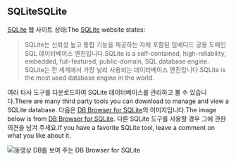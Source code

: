 ## <a name="sqlite"></a><span data-ttu-id="f8587-101">SQLite</span><span class="sxs-lookup"><span data-stu-id="f8587-101">SQLite</span></span>

<span data-ttu-id="f8587-102">[SQLite](https://www.sqlite.org/) 웹 사이트 상태:</span><span class="sxs-lookup"><span data-stu-id="f8587-102">The [SQLite](https://www.sqlite.org/) website states:</span></span>

> <span data-ttu-id="f8587-103">SQLite는 신뢰성 높고 통합 기능을 제공하는 자체 포함된 임베디드 공용 도메인 SQL 데이터베이스 엔진입니다.</span><span class="sxs-lookup"><span data-stu-id="f8587-103">SQLite is a self-contained, high-reliability, embedded, full-featured, public-domain, SQL database engine.</span></span> <span data-ttu-id="f8587-104">SQLite는 전 세계에서 가장 널리 사용되는 데이터베이스 엔진입니다.</span><span class="sxs-lookup"><span data-stu-id="f8587-104">SQLite is the most used database engine in the world.</span></span>

<span data-ttu-id="f8587-105">여러 타사 도구를 다운로드하여 SQLite 데이터베이스를 관리하고 볼 수 있습니다.</span><span class="sxs-lookup"><span data-stu-id="f8587-105">There are many third party tools you can download to manage and view a SQLite database.</span></span> <span data-ttu-id="f8587-106">다음은 [DB Browser for SQLite](https://sqlitebrowser.org/)의 이미지입니다.</span><span class="sxs-lookup"><span data-stu-id="f8587-106">The image below is from [DB Browser for SQLite](https://sqlitebrowser.org/).</span></span> <span data-ttu-id="f8587-107">다른 SQLite 도구를 사용할 경우 그에 관한 의견을 남겨 주세요.</span><span class="sxs-lookup"><span data-stu-id="f8587-107">If you have a favorite SQLite tool, leave a comment on what you like about it.</span></span>

![동영상 DB를 보여 주는 DB Browser for SQLite](~/tutorials/first-mvc-app-xplat/working-with-sql/_static/dbb.png)
